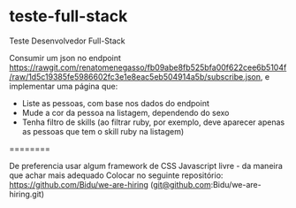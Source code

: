 # teste-full-stack
Teste Desenvolvedor Full-Stack

Consumir um json no endpoint https://rawgit.com/renatomenegasso/fb09abe8fb525bfa00f622cee6b5104f/raw/1d5c19385fe5986602fc3e1e8eac5eb504914a5b/subscribe.json, e implementar uma página que:

- Liste as pessoas, com base nos dados do endpoint
- Mude a cor da pessoa na listagem, dependendo do sexo
- Tenha filtro de skills (ao filtrar ruby, por exemplo, deve aparecer apenas as pessoas que tem o skill ruby na listagem)

========

De preferencia usar algum framework de CSS
Javascript livre - da maneira que achar mais adequado
Colocar no seguinte repositório: https://github.com/Bidu/we-are-hiring (git@github.com:Bidu/we-are-hiring.git)
